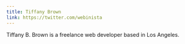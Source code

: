 ```yaml
---
title: Tiffany Brown
link: https://twitter.com/webinista
---
```


Tiffany B. Brown is a freelance web developer based in Los Angeles.